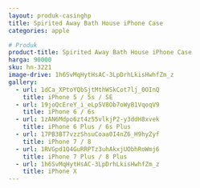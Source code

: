 ```yaml
---
layout: produk-casinghp
title: Spirited Away Bath House iPhone Case
categories: apple

# Produk
product-title: Spirited Away Bath House iPhone Case
harga: 90000
sku: hn-3221
image-drive: 1h6SvMqHytHsAC-3LpDrhLkisHwhfZm_z
gallery:
  - url: 1dCa_XPtoYQbSjtMthWSkCot7lj_0OInQ
    title: iPhone 5 / 5s / SE
  - url: 19joQcEreY_i_eLp5V8Ob7oWyB1VqoqV9
    title: iPhone 6 / 6s
  - url: 1zAN6Mdpo6zt4z55vlkjP2-y3ddH8xvek
    title: iPhone 6 Plus / 6s Plus
  - url: 17PB3BT7vzzShsuCoaa0I4nZ6_H9hyZyf
    title: iPhone 7 / 8
  - url: 1RVGpd1Q4GuRRPTz3uhAkxjUObhRoWmj6
    title: iPhone 7 Plus / 8 Plus
  - url: 1h6SvMqHytHsAC-3LpDrhLkisHwhfZm_z
    title: iPhone X
---
```


